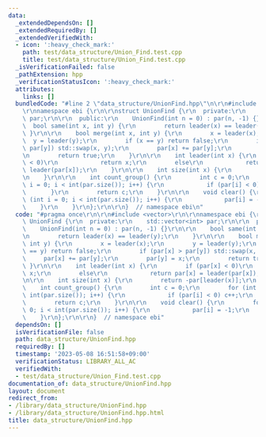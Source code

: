 ```yaml
---
data:
  _extendedDependsOn: []
  _extendedRequiredBy: []
  _extendedVerifiedWith:
  - icon: ':heavy_check_mark:'
    path: test/data_structure/Union_Find.test.cpp
    title: test/data_structure/Union_Find.test.cpp
  _isVerificationFailed: false
  _pathExtension: hpp
  _verificationStatusIcon: ':heavy_check_mark:'
  attributes:
    links: []
  bundledCode: "#line 2 \"data_structure/UnionFind.hpp\"\n\r\n#include <vector>\r\n\
    \r\nnamespace ebi {\r\n\r\nstruct UnionFind {\r\n  private:\r\n    std::vector<int>\
    \ par;\r\n\r\n  public:\r\n    UnionFind(int n = 0) : par(n, -1) {}\r\n\r\n  \
    \  bool same(int x, int y) {\r\n        return leader(x) == leader(y);\r\n   \
    \ }\r\n\r\n    bool merge(int x, int y) {\r\n        x = leader(x);\r\n      \
    \  y = leader(y);\r\n        if (x == y) return false;\r\n        if (par[x] >\
    \ par[y]) std::swap(x, y);\r\n        par[x] += par[y];\r\n        par[y] = x;\r\
    \n        return true;\r\n    }\r\n\r\n    int leader(int x) {\r\n        if (par[x]\
    \ < 0)\r\n            return x;\r\n        else\r\n            return par[x] =\
    \ leader(par[x]);\r\n    }\r\n\r\n    int size(int x) {\r\n        return -par[leader(x)];\r\
    \n    }\r\n\r\n    int count_group() {\r\n        int c = 0;\r\n        for (int\
    \ i = 0; i < int(par.size()); i++) {\r\n            if (par[i] < 0) c++;\r\n \
    \       }\r\n        return c;\r\n    }\r\n\r\n    void clear() {\r\n        for\
    \ (int i = 0; i < int(par.size()); i++) {\r\n            par[i] = -1;\r\n    \
    \    }\r\n    }\r\n};\r\n\r\n}  // namespace ebi\n"
  code: "#pragma once\r\n\r\n#include <vector>\r\n\r\nnamespace ebi {\r\n\r\nstruct\
    \ UnionFind {\r\n  private:\r\n    std::vector<int> par;\r\n\r\n  public:\r\n\
    \    UnionFind(int n = 0) : par(n, -1) {}\r\n\r\n    bool same(int x, int y) {\r\
    \n        return leader(x) == leader(y);\r\n    }\r\n\r\n    bool merge(int x,\
    \ int y) {\r\n        x = leader(x);\r\n        y = leader(y);\r\n        if (x\
    \ == y) return false;\r\n        if (par[x] > par[y]) std::swap(x, y);\r\n   \
    \     par[x] += par[y];\r\n        par[y] = x;\r\n        return true;\r\n   \
    \ }\r\n\r\n    int leader(int x) {\r\n        if (par[x] < 0)\r\n            return\
    \ x;\r\n        else\r\n            return par[x] = leader(par[x]);\r\n    }\r\
    \n\r\n    int size(int x) {\r\n        return -par[leader(x)];\r\n    }\r\n\r\n\
    \    int count_group() {\r\n        int c = 0;\r\n        for (int i = 0; i <\
    \ int(par.size()); i++) {\r\n            if (par[i] < 0) c++;\r\n        }\r\n\
    \        return c;\r\n    }\r\n\r\n    void clear() {\r\n        for (int i =\
    \ 0; i < int(par.size()); i++) {\r\n            par[i] = -1;\r\n        }\r\n\
    \    }\r\n};\r\n\r\n}  // namespace ebi"
  dependsOn: []
  isVerificationFile: false
  path: data_structure/UnionFind.hpp
  requiredBy: []
  timestamp: '2023-05-08 16:51:58+09:00'
  verificationStatus: LIBRARY_ALL_AC
  verifiedWith:
  - test/data_structure/Union_Find.test.cpp
documentation_of: data_structure/UnionFind.hpp
layout: document
redirect_from:
- /library/data_structure/UnionFind.hpp
- /library/data_structure/UnionFind.hpp.html
title: data_structure/UnionFind.hpp
---
```

